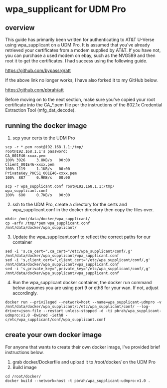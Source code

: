 # wpa_supplicant for UDM Pro
## overview
This guide has primarily been written for authenticating to AT&T U-Verse using wpa_supplicant on a UDM Pro.  It is assumed that you've already retrieved your certificates from a modem supplied by AT&T.  If you have not, you can purchase a used modem on ebay, such as the NVG589 and then root it to get the certificates.  I had success using the following guide.


https://github.com/bypassrg/att


If the above link no longer works, I have also forked it to my GitHub below.

https://github.com/pbrah/att

Before moving on to the next section, make sure you've copied your root certificate into the CA_*.pem file per the instructions of the 802.1x Credential Extraction Tool (mfg_dat_decode).

## running the docker image
1.  scp your certs to the UDM Pro

```
scp -r *.pem root@192.168.1.1:/tmp/
root@192.168.1.1's password:
CA_001E46-xxxx.pem                                                          100% 3926     3.8KB/s   00:00
Client_001E46-xxxx.pem                                                      100% 1119     1.1KB/s   00:00
PrivateKey_PKCS1_001E46-xxxx.pem                                            100%  887     0.9KB/s   00:00

scp -r wpa_supplicant.conf root@192.168.1.1:/tmp/
wpa_supplicant.conf                                                         100%  680     0.7KB/s   00:00
```

2. ssh to the UDM Pro, create a directory for the certs and wpa_supplicant.conf in the docker directory then copy the files over.

```
mkdir /mnt/data/docker/wpa_supplicant/
cp -arfv /tmp/*pem wpa_supplicant.conf /mnt/data/docker/wpa_supplicant/
```

3. Update the wpa_supplicant.conf to reflect the correct paths for our container

```
sed -i 's,ca_cert=",ca_cert="/etc/wpa_supplicant/conf/,g' /mnt/data/docker/wpa_supplicant/wpa_supplicant.conf
sed -i 's,client_cert=",client_cert="/etc/wpa_supplicant/conf/,g' /mnt/data/docker/wpa_supplicant/wpa_supplicant.conf
sed -i 's,private_key=",private_key="/etc/wpa_supplicant/conf/,g' /mnt/data/docker/wpa_supplicant/wpa_supplicant.conf
```

4. Run the wpa_supplicant docker container, the docker run command below assumes you are using port 9 or eth8 for your wan.  If not, adjust accordingly.

```
docker run --privileged --network=host --name=wpa_supplicant-udmpro -v /mnt/data/docker/wpa_supplicant/:/etc/wpa_supplicant/conf/ --log-driver=json-file --restart unless-stopped -d -ti pbrah/wpa_supplicant-udmpro:v1.0 -Dwired -ieth8 -c/etc/wpa_supplicant/conf/wpa_supplicant.conf
```

## create your own docker image
For anyone that wants to create their own docker image, I've provided brief instructions below.

1. grab docker/Dockerfile and upload it to /root/docker/ on the UDM Pro
2. Build image
```
cd /root/docker/
docker build --network=host -t pbrah/wpa_supplicant-udmpro:v1.0 .
